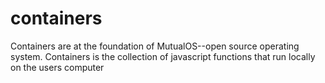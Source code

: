 # containers
Containers are at the foundation of MutualOS--open source operating system.
Containers is the collection of javascript functions that run locally on the users computer
